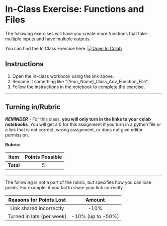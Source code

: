 # In-Class Exercise: Functions and Files

The following exercises will have you create more functions that take multiple inputs and have multiple outputs.
 
You can find the In Class Exercise here: <a href="https://colab.research.google.com/github/byu-cce270/content/blob/main/docs/unit2/05_advance_functions_files/(Starter_Workbook)_Class_Adv_Function_File.ipynb" target="_"><img src="https://colab.research.google.com/assets/colab-badge.svg" alt="Open In Colab"/></a>

## Instructions

1. Open the in-class workbook using the link above.
2. Rename it something like "(Your_Name)_Class_Adv_Function_File".
3. Follow the instructions in the notebook to complete the exercise.

---
			
## Turning in/Rubric

**_REMINDER_** - For this class, **you will only turn in the links to your colab notebooks**. You will get a 0 for this assignment if you turn in a python file or a link that is not correct, wrong assignment, or does not give editor permission.

**Rubric:**

|                      Item                      | Points Possible |
|:----------------------------------------------:|:---------------:|
| <div style="text-align: right">**Total**</div> |        5        |

---

The following is not a part of the rubric, but specifies how you can lose points. For example: if you fail to share your link correctly.

| **Reasons for Points Lost** |    **Amount**     |  
|:---------------------------:|:-----------------:|
|   Link shared incorrectly   |       -10%        |
|  Turned in late (per week)  | -10% (up to -50%) |